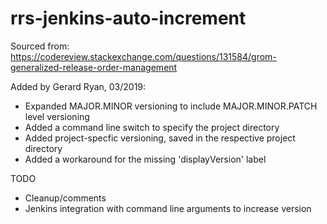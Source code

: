 # rrs-jenkins-auto-increment
Sourced from: https://codereview.stackexchange.com/questions/131584/grom-generalized-release-order-management

Added by Gerard Ryan, 03/2019:
* Expanded MAJOR.MINOR versioning to include MAJOR.MINOR.PATCH level versioning 
* Added a command line switch to specify the project directory
* Added project-specfic versioning, saved in the respective project directory
* Added a workaround for the missing 'displayVersion' label

TODO
* Cleanup/comments
* Jenkins integration with command line arguments to increase version
